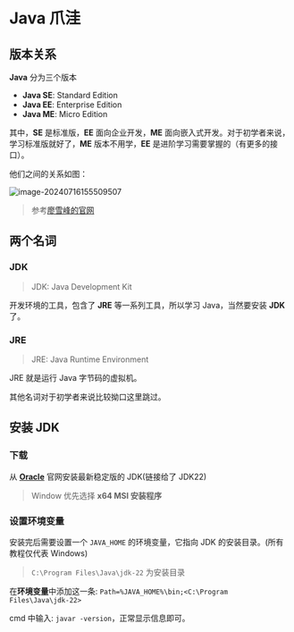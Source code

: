 # Java 爪洼



## 版本关系

**Java** 分为三个版本

- **Java SE**: Standard Edition
- **Java EE**: Enterprise Edition
- **Java ME**: Micro Edition

其中，**SE** 是标准版，**EE** 面向企业开发，**ME** 面向嵌入式开发。对于初学者来说，学习标准版就好了，**ME** 版本不用学，**EE** 是进阶学习需要掌握的（有更多的接口）。

他们之间的关系如图：

![image-20240716155509507](C:\Users\谌颖\AppData\Roaming\Typora\typora-user-images\image-20240716155509507.png)

> 参考[廖雪峰的官网](https://www.liaoxuefeng.com/wiki/1252599548343744/1255876875896416)

## 两个名词

### JDK

> JDK: Java Development Kit

开发环境的工具，包含了 **JRE** 等一系列工具，所以学习 Java，当然要安装 **JDK** 了。

### JRE

> JRE: Java Runtime Environment

JRE 就是运行 Java 字节码的虚拟机。

其他名词对于初学者来说比较拗口这里跳过。

## 安装 JDK

### 下载

从 **[Oracle](https://www.oracle.com/cn/java/technologies/downloads/#jdk22-windows)** 官网安装最新稳定版的 JDK(链接给了 JDK22)

> Window 优先选择 **x64 MSI 安装程序**

### 设置环境变量

安装完后需要设置一个 `JAVA_HOME` 的环境变量，它指向 JDK 的安装目录。(所有教程仅代表 Windows)

>  `C:\Program Files\Java\jdk-22` 为安装目录 

在**环境变量**中添加这一条: `Path=%JAVA_HOME%\bin;<C:\Program Files\Java\jdk-22>`

cmd 中输入: `javar -version`，正常显示信息即可。

